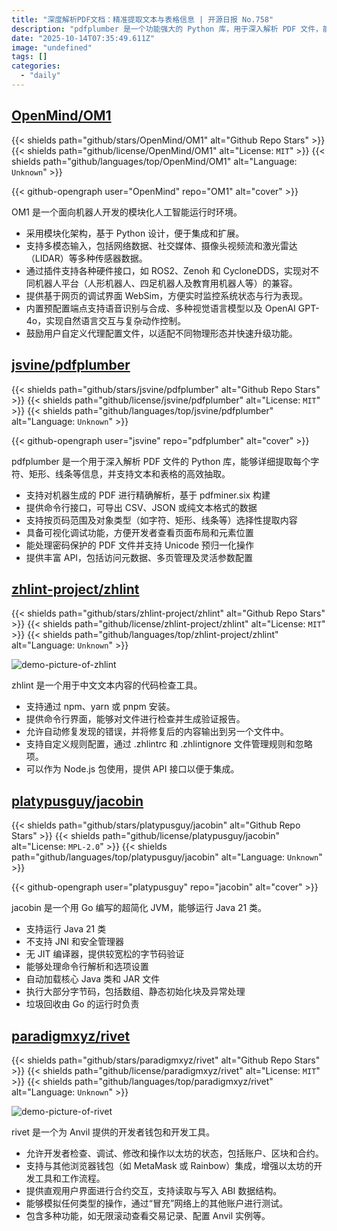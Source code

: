 ```yaml
---
title: "深度解析PDF文档：精准提取文本与表格信息 | 开源日报 No.758"
description: "pdfplumber 是一个功能强大的 Python 库，用于深入解析 PDF 文件，能够精确提取文本、表格及图形信息，支持命令行导出多种格式，具备可视化调试功能，能够处理密码保护的 PDF 文件，并提供丰富的 API 以满足多样化的解析需求。"
date: "2025-10-14T07:35:49.611Z"
image: "undefined"
tags: []
categories:
  - "daily"
---
```


## [OpenMind/OM1](https://github.com/OpenMind/OM1)

{{< shields path="github/stars/OpenMind/OM1" alt="Github Repo Stars" >}} {{< shields path="github/license/OpenMind/OM1" alt="License: `MIT`" >}} {{< shields path="github/languages/top/OpenMind/OM1" alt="Language: `Unknown`" >}}

{{< github-opengraph user="OpenMind" repo="OM1" alt="cover" >}}

OM1 是一个面向机器人开发的模块化人工智能运行时环境。

- 采用模块化架构，基于 Python 设计，便于集成和扩展。
- 支持多模态输入，包括网络数据、社交媒体、摄像头视频流和激光雷达（LIDAR）等多种传感器数据。
- 通过插件支持各种硬件接口，如 ROS2、Zenoh 和 CycloneDDS，实现对不同机器人平台（人形机器人、四足机器人及教育用机器人等）的兼容。
- 提供基于网页的调试界面 WebSim，方便实时监控系统状态与行为表现。
- 内置预配置端点支持语音识别与合成、多种视觉语言模型以及 OpenAI GPT-4o，实现自然语言交互与复杂动作控制。
- 鼓励用户自定义代理配置文件，以适配不同物理形态并快速升级功能。
  
## [jsvine/pdfplumber](https://github.com/jsvine/pdfplumber)

{{< shields path="github/stars/jsvine/pdfplumber" alt="Github Repo Stars" >}} {{< shields path="github/license/jsvine/pdfplumber" alt="License: `MIT`" >}} {{< shields path="github/languages/top/jsvine/pdfplumber" alt="Language: `Unknown`" >}}

{{< github-opengraph user="jsvine" repo="pdfplumber" alt="cover" >}}

pdfplumber 是一个用于深入解析 PDF 文件的 Python 库，能够详细提取每个字符、矩形、线条等信息，并支持文本和表格的高效抽取。

- 支持对机器生成的 PDF 进行精确解析，基于 pdfminer.six 构建
- 提供命令行接口，可导出 CSV、JSON 或纯文本格式的数据
- 支持按页码范围及对象类型（如字符、矩形、线条等）选择性提取内容
- 具备可视化调试功能，方便开发者查看页面布局和元素位置
- 能处理密码保护的 PDF 文件并支持 Unicode 预归一化操作
- 提供丰富 API，包括访问元数据、多页管理及灵活参数配置
  
## [zhlint-project/zhlint](https://github.com/zhlint-project/zhlint)

{{< shields path="github/stars/zhlint-project/zhlint" alt="Github Repo Stars" >}} {{< shields path="github/license/zhlint-project/zhlint" alt="License: `MIT`" >}} {{< shields path="github/languages/top/zhlint-project/zhlint" alt="Language: `Unknown`" >}}

![demo-picture-of-zhlint](https://static.osguider.com/subject/github/zhlint-project/zhlint/c4324dbceb6ce6034be27db2deb410b9.png)

zhlint 是一个用于中文文本内容的代码检查工具。

- 支持通过 npm、yarn 或 pnpm 安装。
- 提供命令行界面，能够对文件进行检查并生成验证报告。
- 允许自动修复发现的错误，并将修复后的内容输出到另一个文件中。
- 支持自定义规则配置，通过 .zhlintrc 和 .zhlintignore 文件管理规则和忽略项。
- 可以作为 Node.js 包使用，提供 API 接口以便于集成。
  
## [platypusguy/jacobin](https://github.com/platypusguy/jacobin)

{{< shields path="github/stars/platypusguy/jacobin" alt="Github Repo Stars" >}} {{< shields path="github/license/platypusguy/jacobin" alt="License: `MPL-2.0`" >}} {{< shields path="github/languages/top/platypusguy/jacobin" alt="Language: `Unknown`" >}}

{{< github-opengraph user="platypusguy" repo="jacobin" alt="cover" >}}

jacobin 是一个用 Go 编写的超简化 JVM，能够运行 Java 21 类。

- 支持运行 Java 21 类
- 不支持 JNI 和安全管理器
- 无 JIT 编译器，提供较宽松的字节码验证
- 能够处理命令行解析和选项设置
- 自动加载核心 Java 类和 JAR 文件
- 执行大部分字节码，包括数组、静态初始化块及异常处理
- 垃圾回收由 Go 的运行时负责
  
## [paradigmxyz/rivet](https://github.com/paradigmxyz/rivet)

{{< shields path="github/stars/paradigmxyz/rivet" alt="Github Repo Stars" >}} {{< shields path="github/license/paradigmxyz/rivet" alt="License: `MIT`" >}} {{< shields path="github/languages/top/paradigmxyz/rivet" alt="Language: `Unknown`" >}}

![demo-picture-of-rivet](https://static.osguider.com/subject/github/paradigmxyz/rivet/2664d3015993a189ba086354968ca397.png)

rivet 是一个为 Anvil 提供的开发者钱包和开发工具。

- 允许开发者检查、调试、修改和操作以太坊的状态，包括账户、区块和合约。
- 支持与其他浏览器钱包（如 MetaMask 或 Rainbow）集成，增强以太坊的开发工具和工作流程。
- 提供直观用户界面进行合约交互，支持读取与写入 ABI 数据结构。
- 能够模拟任何类型的操作，通过“冒充”网络上的其他账户进行测试。
- 包含多种功能，如无限滚动查看交易记录、配置 Anvil 实例等。
  

